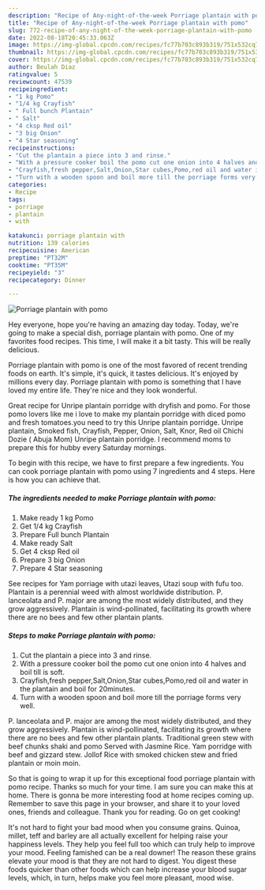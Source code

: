 ```yaml
---
description: "Recipe of Any-night-of-the-week Porriage plantain with pomo"
title: "Recipe of Any-night-of-the-week Porriage plantain with pomo"
slug: 772-recipe-of-any-night-of-the-week-porriage-plantain-with-pomo
date: 2022-08-18T20:45:33.063Z
image: https://img-global.cpcdn.com/recipes/fc77b703c893b319/751x532cq70/porriage-plantain-with-pomo-recipe-main-photo.jpg
thumbnail: https://img-global.cpcdn.com/recipes/fc77b703c893b319/751x532cq70/porriage-plantain-with-pomo-recipe-main-photo.jpg
cover: https://img-global.cpcdn.com/recipes/fc77b703c893b319/751x532cq70/porriage-plantain-with-pomo-recipe-main-photo.jpg
author: Beulah Diaz
ratingvalue: 5
reviewcount: 47539
recipeingredient:
- "1 kg Pomo"
- "1/4 kg Crayfish"
- " Full bunch Plantain"
- " Salt"
- "4 cksp Red oil"
- "3 big Onion"
- "4 Star seasoning"
recipeinstructions:
- "Cut the plantain a piece into 3 and rinse."
- "With a pressure cooker boil the pomo cut one onion into 4 halves and boil till is soft."
- "Crayfish,fresh pepper,Salt,Onion,Star cubes,Pomo,red oil and water in the plantain and boil for 20minutes."
- "Turn with a wooden spoon and boil more till the porriage forms very well."
categories:
- Recipe
tags:
- porriage
- plantain
- with

katakunci: porriage plantain with 
nutrition: 139 calories
recipecuisine: American
preptime: "PT32M"
cooktime: "PT35M"
recipeyield: "3"
recipecategory: Dinner

---
```



![Porriage plantain with pomo](https://img-global.cpcdn.com/recipes/fc77b703c893b319/751x532cq70/porriage-plantain-with-pomo-recipe-main-photo.jpg)

Hey everyone, hope you're having an amazing day today. Today, we're going to make a special dish, porriage plantain with pomo. One of my favorites food recipes. This time, I will make it a bit tasty. This will be really delicious.

Porriage plantain with pomo is one of the most favored of recent trending foods on earth. It's simple, it's quick, it tastes delicious. It's enjoyed by millions every day. Porriage plantain with pomo is something that I have loved my entire life. They're nice and they look wonderful.

Great recipe for Unripe plantain porridge with dryfish and pomo. For those pomo lovers like me i love to make my plantain porridge with diced pomo and fresh tomatoes.you need to try this Unripe plantain porridge. Unripe plantain, Smoked fish, Crayfish, Pepper, Onion, Salt, Knor, Red oil Chichi Dozie ( Abuja Mom) Unripe plantain porridge. I recommend moms to prepare this for hubby every Saturday mornings.


To begin with this recipe, we have to first prepare a few ingredients. You can cook porriage plantain with pomo using 7 ingredients and 4 steps. Here is how you can achieve that.

<!--inarticleads1-->

##### The ingredients needed to make Porriage plantain with pomo:

1. Make ready 1 kg Pomo
1. Get 1/4 kg Crayfish
1. Prepare  Full bunch Plantain
1. Make ready  Salt
1. Get 4 cksp Red oil
1. Prepare 3 big Onion
1. Prepare 4 Star seasoning


See recipes for Yam porriage with utazi leaves, Utazi soup with fufu too. Plantain is a perennial weed with almost worldwide distribution. P. lanceolata and P. major are among the most widely distributed, and they grow aggressively. Plantain is wind-pollinated, facilitating its growth where there are no bees and few other plantain plants. 

<!--inarticleads2-->

##### Steps to make Porriage plantain with pomo:

1. Cut the plantain a piece into 3 and rinse.
1. With a pressure cooker boil the pomo cut one onion into 4 halves and boil till is soft.
1. Crayfish,fresh pepper,Salt,Onion,Star cubes,Pomo,red oil and water in the plantain and boil for 20minutes.
1. Turn with a wooden spoon and boil more till the porriage forms very well.


P. lanceolata and P. major are among the most widely distributed, and they grow aggressively. Plantain is wind-pollinated, facilitating its growth where there are no bees and few other plantain plants. Traditional green stew with beef chunks shaki and pomo Served with Jasmine Rice. Yam porridge with beef and gizzard stew. Jollof Rice with smoked chicken stew and fried plantain or moin moin. 

So that is going to wrap it up for this exceptional food porriage plantain with pomo recipe. Thanks so much for your time. I am sure you can make this at home. There is gonna be more interesting food at home recipes coming up. Remember to save this page in your browser, and share it to your loved ones, friends and colleague. Thank you for reading. Go on get cooking!

It's not hard to fight your bad mood when you consume grains. Quinoa, millet, teff and barley are all actually excellent for helping raise your happiness levels. They help you feel full too which can truly help to improve your mood. Feeling famished can be a real downer! The reason these grains elevate your mood is that they are not hard to digest. You digest these foods quicker than other foods which can help increase your blood sugar levels, which, in turn, helps make you feel more pleasant, mood wise.
